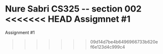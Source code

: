 Nure Sabri CS325 -- section 002
<<<<<<< HEAD
Assigmnet #1
=======
Assignment #1 

>>>>>>> 09d14d7be4b6496966733b620ef6e123d4c999c4
